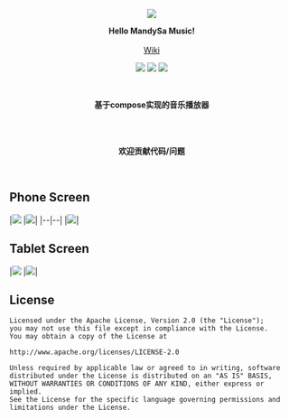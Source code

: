 <p align="center"><img src="https://gitee.com/ZXHHYJ/mandysa_music/raw/master/app/src/main/res/mipmap-xxxhdpi/ic_launcher_round.png"/></p>

<p align="center">
    <strong>Hello MandySa Music!</strong>
    <br>
    <br>
    <a href="https://gitee.com/ZXHHYJ/mandysa_music/wikis">Wiki</a>
</p>

<p align="center">
<img src="https://img.shields.io/badge/language-kotlin-orange.svg"/>
<img src="https://img.shields.io/badge/license-Apache-blue"/>
<a href="https://gitee.com/ZXHHYJ/mandysa_music/releases"><img src="https://img.shields.io/badge/updates-%E6%9B%B4%E6%96%B0%E6%97%A5%E5%BF%97-brightgreen"/></a>
</p>

<br>
<p align="center"><strong>基于compose实现的音乐播放器</strong></p>
<br>

<br>
<p align="center"><strong>欢迎贡献代码/问题</strong></p>
<br>

## Phone Screen

|![](https://gitee.com/ZXHHYJ/mandysa_music/raw/master/screen/手机-主页.png)
|![](https://gitee.com/ZXHHYJ/mandysa_music/raw/master/screen/手机-播放页.png)|
|--|--|
|![](https://gitee.com/ZXHHYJ/mandysa_music/raw/master/screen/手机-歌词.png)|

## Tablet Screen

|![](https://gitee.com/ZXHHYJ/mandysa_music/raw/master/screen/平板-主页.png)
|![](https://gitee.com/ZXHHYJ/mandysa_music/raw/master/screen/平板-播放页和歌词.png)|

## License

```
Licensed under the Apache License, Version 2.0 (the "License");
you may not use this file except in compliance with the License.
You may obtain a copy of the License at

http://www.apache.org/licenses/LICENSE-2.0

Unless required by applicable law or agreed to in writing, software
distributed under the License is distributed on an "AS IS" BASIS,
WITHOUT WARRANTIES OR CONDITIONS OF ANY KIND, either express or implied.
See the License for the specific language governing permissions and
limitations under the License.
```
